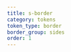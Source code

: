 ```yaml
---
title: s-border
category: tokens
token_type: border
border_group: sides
order: 1
---
```

<span class="s-border"></span>